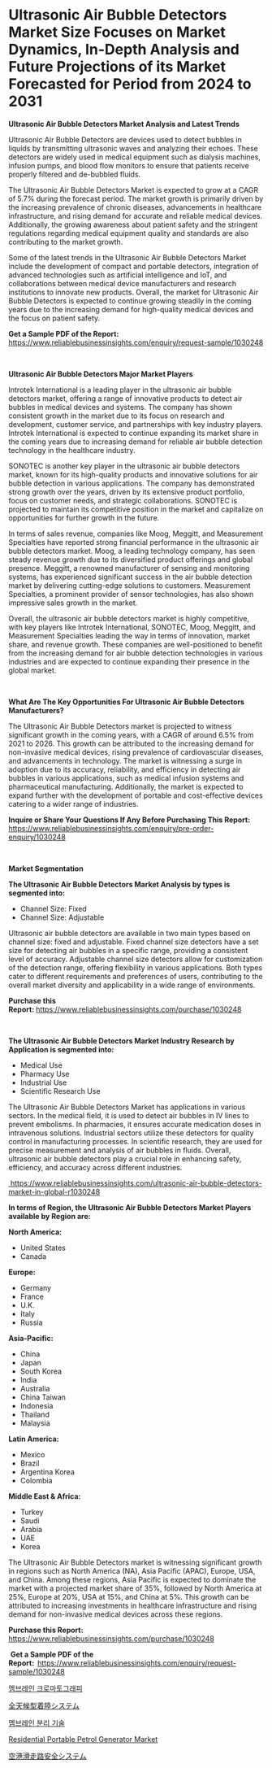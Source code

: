 <p><h1>Ultrasonic Air Bubble Detectors Market Size Focuses on Market Dynamics, In-Depth Analysis and Future Projections of its Market Forecasted for Period from 2024 to 2031</h1></p><p><strong>Ultrasonic Air Bubble Detectors Market Analysis and Latest Trends</strong></p>
<p><p>Ultrasonic Air Bubble Detectors are devices used to detect bubbles in liquids by transmitting ultrasonic waves and analyzing their echoes. These detectors are widely used in medical equipment such as dialysis machines, infusion pumps, and blood flow monitors to ensure that patients receive properly filtered and de-bubbled fluids. </p><p>The Ultrasonic Air Bubble Detectors Market is expected to grow at a CAGR of 5.7% during the forecast period. The market growth is primarily driven by the increasing prevalence of chronic diseases, advancements in healthcare infrastructure, and rising demand for accurate and reliable medical devices. Additionally, the growing awareness about patient safety and the stringent regulations regarding medical equipment quality and standards are also contributing to the market growth.</p><p>Some of the latest trends in the Ultrasonic Air Bubble Detectors Market include the development of compact and portable detectors, integration of advanced technologies such as artificial intelligence and IoT, and collaborations between medical device manufacturers and research institutions to innovate new products. Overall, the market for Ultrasonic Air Bubble Detectors is expected to continue growing steadily in the coming years due to the increasing demand for high-quality medical devices and the focus on patient safety.</p></p>
<p><strong>Get a Sample PDF of the Report:&nbsp;</strong> <a href="https://www.reliablebusinessinsights.com/enquiry/request-sample/1030248">https://www.reliablebusinessinsights.com/enquiry/request-sample/1030248</a></p>
<p>&nbsp;</p>
<p><strong>Ultrasonic Air Bubble Detectors Major Market Players</strong></p>
<p><p>Introtek International is a leading player in the ultrasonic air bubble detectors market, offering a range of innovative products to detect air bubbles in medical devices and systems. The company has shown consistent growth in the market due to its focus on research and development, customer service, and partnerships with key industry players. Introtek International is expected to continue expanding its market share in the coming years due to increasing demand for reliable air bubble detection technology in the healthcare industry.</p><p>SONOTEC is another key player in the ultrasonic air bubble detectors market, known for its high-quality products and innovative solutions for air bubble detection in various applications. The company has demonstrated strong growth over the years, driven by its extensive product portfolio, focus on customer needs, and strategic collaborations. SONOTEC is projected to maintain its competitive position in the market and capitalize on opportunities for further growth in the future.</p><p>In terms of sales revenue, companies like Moog, Meggitt, and Measurement Specialties have reported strong financial performance in the ultrasonic air bubble detectors market. Moog, a leading technology company, has seen steady revenue growth due to its diversified product offerings and global presence. Meggitt, a renowned manufacturer of sensing and monitoring systems, has experienced significant success in the air bubble detection market by delivering cutting-edge solutions to customers. Measurement Specialties, a prominent provider of sensor technologies, has also shown impressive sales growth in the market.</p><p>Overall, the ultrasonic air bubble detectors market is highly competitive, with key players like Introtek International, SONOTEC, Moog, Meggitt, and Measurement Specialties leading the way in terms of innovation, market share, and revenue growth. These companies are well-positioned to benefit from the increasing demand for air bubble detection technologies in various industries and are expected to continue expanding their presence in the global market.</p></p>
<p>&nbsp;</p>
<p><strong>What Are The Key Opportunities For Ultrasonic Air Bubble Detectors Manufacturers?</strong></p>
<p><p>The Ultrasonic Air Bubble Detectors market is projected to witness significant growth in the coming years, with a CAGR of around 6.5% from 2021 to 2026. This growth can be attributed to the increasing demand for non-invasive medical devices, rising prevalence of cardiovascular diseases, and advancements in technology. The market is witnessing a surge in adoption due to its accuracy, reliability, and efficiency in detecting air bubbles in various applications, such as medical infusion systems and pharmaceutical manufacturing. Additionally, the market is expected to expand further with the development of portable and cost-effective devices catering to a wider range of industries.</p></p>
<p><strong>Inquire or Share Your Questions If Any Before Purchasing This Report:</strong> <a href="https://www.reliablebusinessinsights.com/enquiry/pre-order-enquiry/1030248">https://www.reliablebusinessinsights.com/enquiry/pre-order-enquiry/1030248</a></p>
<p>&nbsp;</p>
<p><strong>Market Segmentation</strong></p>
<p><strong>The Ultrasonic Air Bubble Detectors Market Analysis by types is segmented into:</strong></p>
<p><ul><li>Channel Size: Fixed</li><li>Channel Size: Adjustable</li></ul></p>
<p><p>Ultrasonic air bubble detectors are available in two main types based on channel size: fixed and adjustable. Fixed channel size detectors have a set size for detecting air bubbles in a specific range, providing a consistent level of accuracy. Adjustable channel size detectors allow for customization of the detection range, offering flexibility in various applications. Both types cater to different requirements and preferences of users, contributing to the overall market diversity and applicability in a wide range of environments.</p></p>
<p><strong>Purchase this Report:&nbsp;</strong><a href="https://www.reliablebusinessinsights.com/purchase/1030248">https://www.reliablebusinessinsights.com/purchase/1030248</a></p>
<p>&nbsp;</p>
<p><strong>The Ultrasonic Air Bubble Detectors Market Industry Research by Application is segmented into:</strong></p>
<p><ul><li>Medical Use</li><li>Pharmacy Use</li><li>Industrial Use</li><li>Scientific Research Use</li></ul></p>
<p><p>The Ultrasonic Air Bubble Detectors Market has applications in various sectors. In the medical field, it is used to detect air bubbles in IV lines to prevent embolisms. In pharmacies, it ensures accurate medication doses in intravenous solutions. Industrial sectors utilize these detectors for quality control in manufacturing processes. In scientific research, they are used for precise measurement and analysis of air bubbles in fluids. Overall, ultrasonic air bubble detectors play a crucial role in enhancing safety, efficiency, and accuracy across different industries.</p></p>
<p><a href="https://www.reliablebusinessinsights.com/ultrasonic-air-bubble-detectors-market-in-global-r1030248">&nbsp;https://www.reliablebusinessinsights.com/ultrasonic-air-bubble-detectors-market-in-global-r1030248</a></p>
<p><strong>In terms of Region, the Ultrasonic Air Bubble Detectors Market Players available by Region are:</strong></p>
<p>
    <p> <strong> North America: </strong>
        <ul>
            <li>United States</li>
            <li>Canada</li>
        </ul>
        </p> 
    <p> <strong> Europe: </strong>
        <ul>
            <li>Germany</li>
            <li>France</li>
            <li>U.K.</li>
            <li>Italy</li>
            <li>Russia</li>
        </ul>
        </p> 
    <p> <strong> Asia-Pacific: </strong>
        <ul>
            <li>China</li>
            <li>Japan</li>
            <li>South Korea</li>
            <li>India</li>
            <li>Australia</li>
            <li>China Taiwan</li>
            <li>Indonesia</li>
            <li>Thailand</li>
            <li>Malaysia</li>
        </ul>
        </p> 
    <p> <strong> Latin America: </strong>
        <ul>
            <li>Mexico</li>
            <li>Brazil</li>
            <li>Argentina Korea</li>
            <li>Colombia</li>
        </ul>
        </p> 
    <p> <strong> Middle East & Africa: </strong>
        <ul>
            <li>Turkey</li>
            <li>Saudi</li>
            <li>Arabia</li>
            <li>UAE</li>
            <li>Korea</li>
        </ul>
    </p>
    </p>
<p><p>The Ultrasonic Air Bubble Detectors market is witnessing significant growth in regions such as North America (NA), Asia Pacific (APAC), Europe, USA, and China. Among these regions, Asia Pacific is expected to dominate the market with a projected market share of 35%, followed by North America at 25%, Europe at 20%, USA at 15%, and China at 5%. This growth can be attributed to increasing investments in healthcare infrastructure and rising demand for non-invasive medical devices across these regions.</p></p>
<p><strong>Purchase this Report: </strong><a href="https://www.reliablebusinessinsights.com/purchase/1030248">https://www.reliablebusinessinsights.com/purchase/1030248</a></p>
<p>&nbsp;<strong>Get a Sample PDF of the Report:&nbsp;&nbsp;</strong><a href="https://www.reliablebusinessinsights.com/enquiry/request-sample/1030248">https://www.reliablebusinessinsights.com/enquiry/request-sample/1030248</a></p>
<p><strong></strong></p>
<p><p><a href="https://github.com/TitusBoyer1/Market-Research-Report-List-1/blob/main/248966578794.md">멤브레인 크로마토그래피</a></p><p><a href="https://github.com/LeanneBruen2023/Market-Research-Report-List-1/blob/main/829428985108.md">全天候型着陸システム</a></p><p><a href="https://github.com/RickyMetzDVM/Market-Research-Report-List-1/blob/main/701300178795.md">멤브레인 분리 기술</a></p><p><a href="https://github.com/KeeganBarrows2023/Market-Research-Report-List-1/blob/main/residential-portable-petrol-generator-market.md">Residential Portable Petrol Generator Market</a></p><p><a href="https://github.com/charm854/Market-Research-Report-List-1/blob/main/655498485109.md">空港滑走路安全システム</a></p></p>